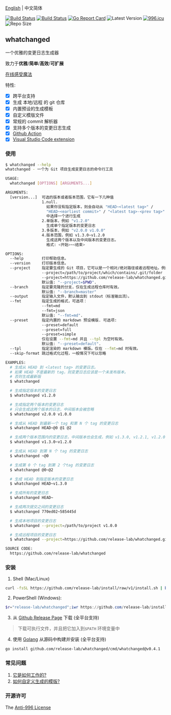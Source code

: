 [English](README.md) | 中文简体

[![Build Status](https://github.com/release-lab/whatchanged/workflows/ci/badge.svg)](https://github.com/release-lab/whatchanged/actions)
[![Build Status](https://github.com/release-lab/whatchanged/workflows/playground/badge.svg)](https://github.com/release-lab/whatchanged/actions)
[![Go Report Card](https://goreportcard.com/badge/github.com/release-lab/whatchanged)](https://goreportcard.com/report/github.com/release-lab/whatchanged)
![Latest Version](https://img.shields.io/github/v/release/release-lab/whatchanged.svg)
[![996.icu](https://img.shields.io/badge/link-996.icu-red.svg)](https://996.icu)
![Repo Size](https://img.shields.io/github/repo-size/release-lab/whatchanged.svg)

## whatchanged

一个优雅的变更日志生成器

致力于**优雅**/**简单**/**高效**/**可扩展**

[在线感受魔法](https://release-lab.github.io)

特性:

- [x] 跨平台支持
- [x] 生成 本地/远程 的 git 仓库
- [x] 内置预设的生成模板
- [x] 自定义模版文件
- [x] 常规的 commit 解析器
- [x] 支持多个版本的变更日志生成
- [x] [Github Action](https://github.com/release-lab/setup-whatchanged)
- [x] [Visual Studio Code extension](https://github.com/release-lab/vscode-whatchanged)

### 使用

```bash
$ whatchanged --help
whatchanged - 一个为 Git 项目生成变更日志的命令行工具

USAGE:
  whatchanged [OPTIONS] [ARGUMENTS...]

ARGUMENTS:
  [version...]  可选的版本或者版本范围，它有一下几种值
                1.null.
                  如果你没有指定版本，则会自动从 "HEAD~<latest tag>" /
                  "HEAD~<earliest commit>" / "<latest tag>-<prev tag>"
                  中选择一个进行生成
                2.单版本，例如 "v1.2.0"
                  生成单个指定版本的变更日志
                3.多版本，例如 "v2.0.0 v1.0.0"
                4.版本范围，例如 v1.3.0~v1.2.0
                  生成这两个版本以及中间版本的变更日志。
                  格式: <开始>~<结束>

OPTIONS:
  --help        打印帮助信息。
  --version     打印版本信息。
  --project     指定要生成的 Git 项目，它可以是一个相对/绝对路径或者远程地址。例如：
                --project=/path/to/project/which/contains/.git/folder
                --project=https://github.com/release-lab/whatchanged.git
                默认值: "--project=$PWD".
  --branch      指定要克隆的分支，仅在生成远程仓库时有效。
                默认值: "--branch=master"
  --output      指定输入文件，默认输出到 stdout（标准输出流）。
  --fmt         指定生成的格式，可选项：
                --fmt=md
                --fmt=json
                默认值: "--fmt=md".
  --preset      指定内置的 markdown 预设模版. 可选项:
                --preset=default
                --preset=full
                --preset=simple
                仅在设置 --fmt=md 并且 --tpl 为空时有效。
                默认值: "--preset=default".
  --tpl         指定渲染的 markdown 模版。仅在 --fmt=md 时有效。
  --skip-format 跳过格式化过程，一般情况下可以忽略

EXAMPLES:
  # 生成从 HEAD 到 <latest tag> 的变更日志。
  # 如果 HEAD 不是最新的 tag，则变更日志应该是一个未发布版本。
  # 否则生成最新版
  $ whatchanged

  # 生成指定版本的变更日志
  $ whatchanged v1.2.0

  # 生成指定两个版本的变更日志
  # 只会生成这两个版本的日志，中间版本会被忽略
  $ whatchanged v2.0.0 v1.0.0

  # 生成从 HEAD 到最新一个 tag 和第 N 个 tag 的变更日志
  $ whatchanged HEAD~@0 @1 @2

  # 生成两个版本范围内的变更日志，中间版本也会生成，例如 v1.3.0, v1.2.1, v1.2.0
  $ whatchanged v1.3.0~v1.2.0

  # 生成从 HEAD 到第 N 个 tag 的变更日志
  $ whatchanged ~@0

  # 生成第 0 个 tag 到第 2 个tag 的变更日志
  $ whatchanged @0~@2

  # 生成 HEAD 到指定版本的变更日志
  $ whatchanged HEAD~v1.3.0

  # 生成所有的变更日志
  $ whatchanged HEAD~

  # 生成两次提交之间的变更日志
  $ whatchanged 770ed02~585445d

  # 生成本地项目的变更日志
  $ whatchanged --project=/path/to/project v1.0.0

  # 生成远程项目的变更日志
  $ whatchanged --project=https://github.com/release-lab/whatchanged.git v0.1.0

SOURCE CODE:
  https://github.com/release-lab/whatchanged
```

### 安装

1. Shell (Mac/Linux)

```bash
curl -fsSL https://github.com/release-lab/install/raw/v1/install.sh | bash -s -- -r=release-lab/whatchanged
```

2. PowerShell (Windows):

```powershell
$r="release-lab/whatchanged";iwr https://github.com/release-lab/install/raw/v1/install.ps1 -useb | iex
```

3. 从 [Github Release Page](https://github.com/release-lab/whatchanged/releases) 下载 (全平台支持)

> 下载可执行文件，并且把它加入到`$PATH` 环境变量中

4. 使用 [Golang](https://golang.org) 从源码中构建并安装 (全平台支持)

```bash
go install github.com/release-lab/whatchanged/cmd/whatchanged@v0.4.1
```

### 常见问题

1. [它是如何工作的?](HOW_IT_WORKS.md)
2. [如何自定义生成的模版?](CUSTOM_TEMPLATE.md)

### 开源许可

The [Anti-996 License](LICENSE_zh-CN)
